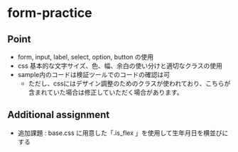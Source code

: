# form-practice

## Point
- form, input, label, select, option, button の使用
- css 基本的な文字サイズ、色、幅、余白の使い分けと適切なクラスの使用
- sample内のコードは検証ツールでのコードの確認は可
   - ただし、cssにはデザイン調整のためのクラスが使われており、こちらが含まれていた場合は修正していただく場合があります。

## Additional assignment
- 追加課題 : base.css に用意した「.is_flex 」を使用して生年月日を横並びにする

